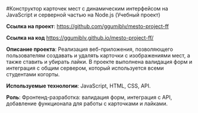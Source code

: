 #Конструктор карточек мест с динамическим интерфейсом на JavaScript и серверной частью на Node.js (Учебный проект)

**Ссылка на проект**: https://github.com/ggumiblv/mesto-project-ff 

**Ссылка на код** https://ggumiblv.github.io/mesto-project-ff/

**Описание проекта**: Реализация веб-приложения, позволяющего пользователям создавать и удалять карточки с изображениями мест, а также ставить и убирать лайки. В проекте выполнена валидация форм и интеграция с общим сервером, который используется всеми студентами когорты.

**Используемые технологии**: JavaScript, HTML, CSS, API.

**Роль**: Фронтенд-разработка: валидация форм, интеграция с API, добавление функционала для работы с карточками и лайками.

